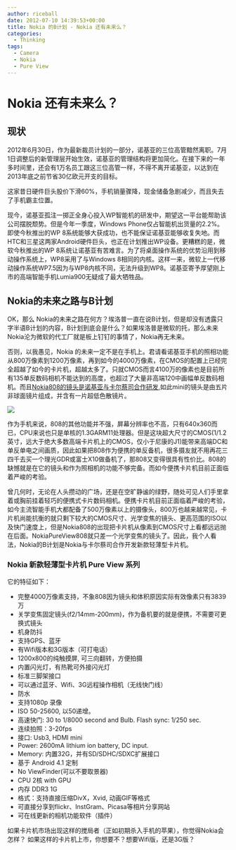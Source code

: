 ```yaml
---
author: riceball
date: 2012-07-10 14:39:53+00:00
title: Nokia 的B计划 - Nokia 还有未来么？
categories:
  - Thinking
tags:
  - Camera
  - Nokia
  - Pure View
---
```



# Nokia 还有未来么？



## 现状


2012年6月30日，作为最新裁员计划的一部分，诺基亚的三位高管黯然离职。7月1日调整后的新管理层开始生效，诺基亚的管理结构将更加简化。在接下来的一年多时间里，还会有1万名员工跟这三位高管一样，不得不离开诺基亚，以达到在2013年底之前节省30亿欧元开支的目标。

这家昔日硬件巨头股价下滑60%，手机销量骤降，现金储备急剧减少，而且失去了手机霸主位置。

现今，诺基亚孤注一掷正全身心投入WP智能机的研发中，期望这一平台能帮助该公司摆脱颓势。但是今年一季度，Windows Phone仅占智能机出货量的2.2%。即使今秋推出的WP 8系统能够大获成功，也不能保证诺基亚能够收复失地。而HTC和三星这两家Android硬件巨头，也正在计划推出WP设备。更糟糕的是，微软今秋推出的WP 8系统让诺基亚有苦难言。为了将桌面操作系统的优势沿用到移动操作系统上，WP8采用了与Windows 8相同的内核。这样一来，微软上一代移动操作系统WP7.5因为与WP8内核不同，无法升级到WP8。诺基亚寄予厚望刚上市的高端智能手机Lumia900无疑成了最大牺牲品。


## Nokia的未来之路与B计划


OK，那么 Nokia的未来之路在何方？埃洛普一直在说B计划，但是却没有透露只字半语B计划的内容，B计划到底会是什么？如果埃洛普是微软的托，那么未来Nokia沦为微软的代工厂就是板上钉钉的事情了，Nokia再无未来。

否则，以我愚见，Nokia 的未来一定不是在手机上。君请看诺基亚手机的照相功能从800万像素到1200万像素，再到如今的4000万像素，在CMOS的配置上已经完全超越了如今的卡片机，超越太多了。只就CMOS而言4100万的像素也是目前所有135单反数码相机不能达到的高度，也超过了大量非高端120中画幅单反数码相机。而且[Nokia](http://conversations.nokia.com/2012/03/05/nokia-808-pureview-carl-zeiss-science-of-making-the-perfect-lens/)[808的镜头是诺基亚与卡尔蔡司合作研发](http://conversations.nokia.com/2012/03/05/nokia-808-pureview-carl-zeiss-science-of-making-the-perfect-lens/),如此mini的镜头是由五片非球面镜片组成，并含有一片超低色散镜片。

[![](https://upload.wikimedia.org/wikipedia/commons/thumb/f/fa/PureView_Pro_Sensor.png/300px-PureView_Pro_Sensor.png)](https://upload.wikimedia.org/wikipedia/commons/f/fa/PureView_Pro_Sensor.png)

作为手机来说，808的其他功能并不强，屏幕分辨率也不高，只有640x360而已，CPU来说也只是单核的1.3GARM11处理器。但是这块超大尺寸的CMOS(1/1.2英寸，远大于绝大多数高端卡片机上的CMOS，仅小于尼康的J1)能带来高端DC和单反单电之间画质，因此如果把808作为便携的单反备机，很多摄友就不用再花三四千去买一个理光GDR或富士X10做备机了，那808又变得很具有性价比。808的缺憾就是在它的镜头和作为照相机的功能不够完备。而如今便携卡片机目前正面临着严峻的考验。

曾几何时，无论在人头攒动的广场，还是在空旷静谧的绿野，随处可见人们手里拿着或胸前挂着轻巧的便携式卡片数码相机。便携卡片机目前正面临着严峻的考验，如今主流智能手机大都配备了500万像素以上的摄像头，800万也越来越常见，卡片机尚能抗衡的就只剩下较大的CMOS尺寸、光学变焦的镜头、更高范围的ISO以及快门速度上，但是Nokia808的出现把卡片机从像素到CMOS尺寸上看都远远抛在后面。NokiaPureView808就只差一个光学变焦的镜头了。因此，我个人看法，Nokia的B计划是Nokia与卡尔蔡司合作开发新款轻薄型卡片机。


### Nokia 新款轻薄型卡片机 Pure View 系列


它的特征如下：

* 完整4000万像素支持，不象808因为镜头和体积原因实际有效像素只有3839万
* 关学变焦固定镜头(f2/14mm-200mm)，作为备机要的就是便携，不需要可更换式镜头
* 机身防抖
* 支持GPS、蓝牙
* 有Wifi版本和3G版本（可打电话）
* 1200x800的纯触摸屏, 可三向翻转，方便拍摄
* 内置闪光灯，有热靴可外接闪光灯
* 标准三脚架接口
* 可以通过蓝牙、Wifi、3G远程操作相机（无线快门线）
* 防水
* 支持1080p 录像
* ISO 50-25600, 以50递增。
* 高速快门: 30 to 1/8000 second and Bulb. Flash sync: 1/250 sec.
* 连续拍照：3-20fps
* 接口: Usb3, HDMI mini
* Power: 2600mA lithium ion battery, DC input.
* Memory: 内置32G，并有SD/SDHC/SDXC扩展接口
* 基于 Android 4.1 定制
* No ViewFinder(可以不要取景器)
* CPU 2核 with GPU
* 内存 DDR3 1G
* 格式：支持直接压缩DivX，Xvid, 动画GIF等格式
* 可直接分享到flickr、InstGram、Picasa等相片分享网站
* 可在线更新的相机功能软件（插件）

如果卡片机市场出现这样的搅局者（正如初期杀入手机的苹果），你觉得Nokia会怎样？
如果这样的卡片机上市，你想要不？想要Wifi版，还是3G版？

[1]:http://conversations.nokia.com/2012/03/05/nokia-808-pureview-carl-zeiss-science-of-making-the-perfect-lens/
[2]:http://conversations.nokia.com/2012/04/19/it-started-in-the-snow-from-the-n90-to-the-nokia-pureview808/
